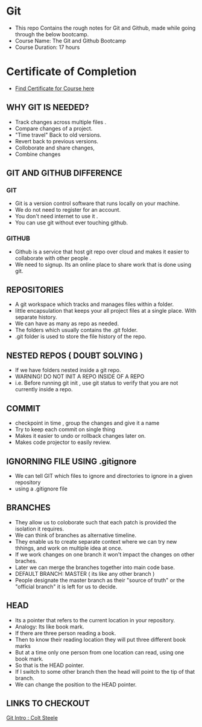 # Git
* This repo Contains the rough notes for Git and Github, made while going through the below bootcamp. 
* Course Name: The Git and Github Bootcamp
* Course Duration: 17 hours 

# Certificate of Completion
- [Find Certificate for Course here](https://udemy-certificate.s3.amazonaws.com/image/UC-48d5964c-a4db-459b-a652-835af3ccc754.jpg)


## WHY GIT IS NEEDED? 
* Track changes across multiple files . 
* Compare changes of a project. 
* "Time travel" Back to old versions. 
* Revert back to previous versions. 
* Colloborate and share changes,
* Combine changes

## GIT AND GITHUB DIFFERENCE
### GIT
* Git is a version control software that runs locally on your machine. 
* We do not need to register for an account. 
* You don't need internet to use it . 
* You can use git without ever touching github.


### GITHUB
* Github is a service that host git repo over cloud and makes it easier to collaborate with other people . 
* We need to signup. Its an online place to share work that is done using git. 


## REPOSITORIES
* A git workspace which tracks and manages files within a folder. 
* little encapsulation that keeps your all project files at a single place. With separate history. 
* We can have as many as repo as needed. 
* The folders which usually contains the .git folder. 
* .git folder is used to store the file history of the repo. 


## NESTED REPOS ( DOUBT SOLVING )
* If we have folders nested inside a git repo. 
* WARNING! DO NOT INIT A REPO INSIDE OF A REPO
* i.e. Before running git init , use git status to verify that you are not currently inside a repo.

## COMMIT
* checkpoint in time , group the changes and give it a name
* Try to keep each commit on single thing 
* Makes it easier to undo or rollback changes later on. 
* Makes code projector to easily review. 

## IGNORNING FILE USING .gitignore
* We can tell GIT which files to ignore and directories to ignore in a given repository
* using a .gitignore file 


## BRANCHES
* They allow us to coloborate such that each patch is provided the isolation it requires. 
* We can think of branches as alternative timeline. 
* They enable us to create separate context where we can try new thhings, and work on multiple idea at once. 
* If we work changes on one branch it won't impact the changes on other braches. 
* Later we can merge the branches together into main code base. 
* DEFAULT BRANCH: MASTER ( its like any other branch )
* People designate the master branch as their "source of truth" or the "official branch" it is left for us to decide. 


## HEAD
* Its a pointer that refers to the current location in your repository. 
* Analogy: Its like book mark. 
* If there are three person reading a book. 
* Then to know their reading location they will put three different book marks 
* But at a time only one person from one location can read, using one book mark. 
* So that is the HEAD pointer. 
* If I switch to some other branch then the head will point to the tip of that branch. 
* We can change the position to the HEAD pointer. 

## LINKS TO CHECKOUT
[Git Intro : Colt Steele](https://www.canva.com/design/DAETQyFE6pM/mLt1oYF8gP_mqBS3ghb-BA/view?utm_content=DAETQyFE6pM&utm_campaign=designshare&utm_medium=link&utm_source=sharebutton#59)



